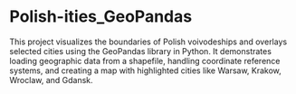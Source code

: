# Polish-ities_GeoPandas
This project visualizes the boundaries of Polish voivodeships and overlays selected cities using the GeoPandas library in Python. It demonstrates loading geographic data from a shapefile, handling coordinate reference systems, and creating a map with highlighted cities like Warsaw, Krakow, Wroclaw, and Gdansk.
